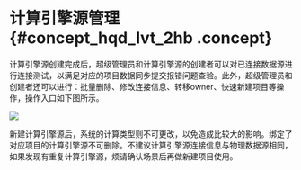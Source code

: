 # 计算引擎源管理 {#concept_hqd_lvt_2hb .concept}

计算引擎源创建完成后，超级管理员和计算引擎源的创建者可以对已连接数据源进行连接测试，以满足对应的项目数据同步提交报错问题查验。此外，超级管理员和创建者还可以进行：批量删除、修改连接信息、转移owner、快速新建项目等操作，操作入口如下图所示。

![](http://static-aliyun-doc.oss-cn-hangzhou.aliyuncs.com/assets/img/149063/155736911541476_zh-CN.png)

新建计算引擎源后，系统的计算类型则不可更改，以免造成比较大的影响。绑定了对应项目的计算引擎源不可删除。不建议计算引擎源连接信息与物理数据源相同，如果发现有重复计算引擎源，烦请确认场景后再做新建项目使用。

